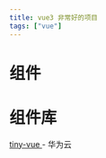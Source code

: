 ```yaml
---
title: vue3 非常好的项目
tags: ["vue"]
---
```


# 组件

# 组件库

[tiny-vue ](https://github.com/opentiny/tiny-vue) - 华为云
